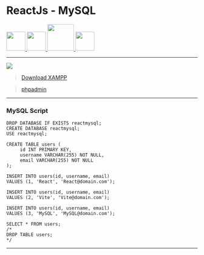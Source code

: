 # ReactJs - MySQL

<a href="https://react.dev/">
<img src="https://cdn.worldvectorlogo.com/logos/react-2.svg" width=50>
</a>
<a href="https://vite.dev/">
<img src="https://www.svgrepo.com/show/374167/vite.svg" width=50>
</a>
<a href="https://www.mysql.com/">
<img src="https://www.logo.wine/a/logo/MySQL/MySQL-Logo.wine.svg" width=70>
</a>
<a href="https://nodejs.org/en">
<img src="https://raw.githubusercontent.com/benc-uk/icon-collection/e33ee714d05a24a81cf6ccd967ef34b22cb77e65/logos/nodejs-3.svg" width=50>
</a>

---

<img src="https://i.ibb.co/S4NSYZhL/image.png">

> [Download XAMPP](https://www.apachefriends.org/)

> [phpadmin](http://localhost/phpmyadmin/)

---

### MySQL Script

```
DROP DATABASE IF EXISTS reactmysql;
CREATE DATABASE reactmysql;
USE reactmysql;

CREATE TABLE users (
     id INT PRIMARY KEY,
     username VARCHAR(255) NOT NULL,
     email VARCHAR(255) NOT NULL
);

INSERT INTO users(id, username, email)
VALUES (1, 'React', 'React@domain.com');

INSERT INTO users(id, username, email)
VALUES (2, 'Vite', 'Vite@domain.com');

INSERT INTO users(id, username, email)
VALUES (3, 'MySQL', 'MySQL@domain.com');

SELECT * FROM users;
/*
DROP TABLE users;
*/
```

---
